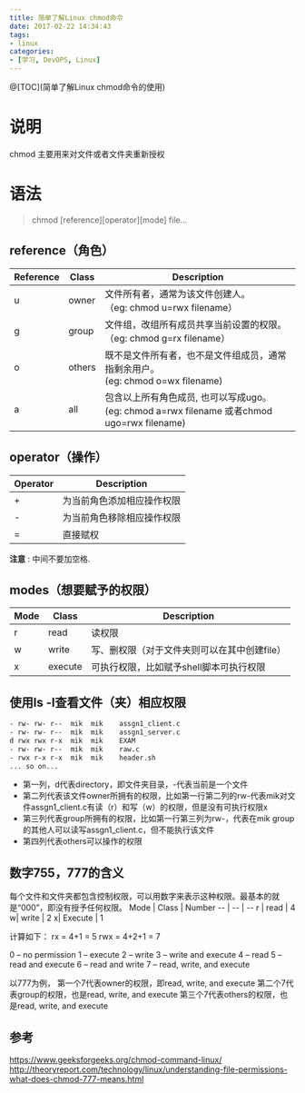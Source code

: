 ```yaml
---
title: 简单了解Linux chmod命令
date: 2017-02-22 14:34:43
tags:
- linux
categories:
- [学习, DevOPS, Linux]
---
```


@[TOC](简单了解Linux chmod命令的使用)

# 说明
chmod 主要用来对文件或者文件夹重新授权
# 语法
> chmod [reference][operator][mode] file... 

##  reference（角色）
Reference |  Class  |   Description
----| ----------| -----
u   | owner |  文件所有者，通常为该文件创建人。<br>（eg: chmod u=rwx filename）
g   | group  |  文件组，改组所有成员共享当前设置的权限。<br>（eg: chmod g=rx filename）
o   | others |  既不是文件所有者，也不是文件组成员，通常指剩余用户。<br>(eg: chmod o=wx filename)
a  |        all |   包含以上所有角色成员, 也可以写成ugo。<br>(eg: chmod a=rwx filename 或者chmod ugo=rwx filename)

## operator（操作）
Operator | Description
--- | ---
+    |     为当前角色添加相应操作权限
-     |    为当前角色移除相应操作权限
=     |    直接赋权
**注意** : 中间不要加空格.

## modes（想要赋予的权限）
Mode | Class | Description
--- | --- | ---
r   |  read  | 读权限
w  |  write  | 写、删权限（对于文件夹则可以在其中创建file）
x   |  execute  | 可执行权限，比如赋予shell脚本可执行权限

## 使用ls -l查看文件（夹）相应权限
```bash
- rw- rw- r--  mik  mik    assgn1_client.c
- rw- rw- r--  mik  mik    assgn1_server.c
d rwx rwx r-x  mik  mik    EXAM
- rw- rw- r--  mik  mik    raw.c
- rwx r-x r-x  mik  mik    header.sh
... so on...
```
- 第一列，d代表directory，即文件夹目录，-代表当前是一个文件
- 第二列代表该文件owner所拥有的权限，比如第一行第二列的rw-代表mik对文件assgn1_client.c有读（r）和写（w）的权限，但是没有可执行权限x
- 第三列代表group所拥有的权限，比如第一行第三列为rw-，代表在mik group的其他人可以读写assgn1_client.c，但不能执行该文件
- 第四列代表others可以操作的权限
## 数字755，777的含义
每个文件和文件夹都包含控制权限，可以用数字来表示这种权限。最基本的就是“000”，即没有授予任何权限。 
Mode | Class | Number
-- | -- | --
r | read | 4
w| write | 2
x| Execute | 1

计算如下：
rx = 4+1 = 5
rwx = 4+2+1 = 7

0 – no permission
1 – execute
2 – write
3 – write and execute
4 – read
5 – read and execute
6 – read and write
7 – read, write, and execute

以777为例，
第一个7代表owner的权限，即read, write, and execute
第二个7代表group的权限，也是read, write, and execute
第三个7代表others的权限，也是read, write, and execute

## 参考
https://www.geeksforgeeks.org/chmod-command-linux/
http://theoryreport.com/technology/linux/understanding-file-permissions-what-does-chmod-777-means.html
